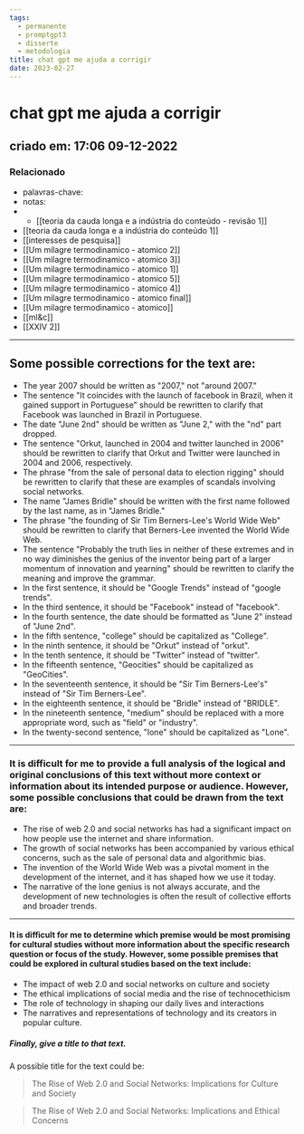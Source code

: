 ```yaml
---
tags:
  - permanente
  - promptgpt3
  - disserte
  - metodologia
title: chat gpt me ajuda a corrigir
date: 2023-02-27
---
```

# chat gpt me ajuda a corrigir
## criado em: 17:06 09-12-2022

### Relacionado
- palavras-chave: 
- notas: 
- - [[teoria da cauda longa e a indústria do conteúdo - revisão 1]]
- [[teoria da cauda longa e a indústria do conteúdo 1]]
- [[interesses de pesquisa]]
- [[Um milagre termodinamico - atomico 2]]
- [[Um milagre termodinamico - atomico 3]]
- [[Um milagre termodinamico - atomico 1]]
- [[Um milagre termodinamico - atomico 5]]
- [[Um milagre termodinamico - atomico 4]]
- [[Um milagre termodinamico - atomico final]]
- [[Um milagre termodinamico - atomico]]
- [[ml&c]]
- [[XXIV 2]]
---
## Some possible corrections for the text are:

-   The year 2007 should be written as "2007," not "around 2007."
-   The sentence "It coincides with the launch of facebook in Brazil, when it gained support in Portuguese" should be rewritten to clarify that Facebook was launched in Brazil in Portuguese.
-   The date "June 2nd" should be written as "June 2," with the "nd" part dropped.
-   The sentence "Orkut, launched in 2004 and twitter launched in 2006" should be rewritten to clarify that Orkut and Twitter were launched in 2004 and 2006, respectively.
-   The phrase "from the sale of personal data to election rigging" should be rewritten to clarify that these are examples of scandals involving social networks.
-   The name "James Bridle" should be written with the first name followed by the last name, as in "James Bridle."
-   The phrase "the founding of Sir Tim Berners-Lee's World Wide Web" should be rewritten to clarify that Berners-Lee invented the World Wide Web.
-   The sentence "Probably the truth lies in neither of these extremes and in no way diminishes the genius of the inventor being part of a larger momentum of innovation and yearning" should be rewritten to clarify the meaning and improve the grammar.
-   In the first sentence, it should be "Google Trends" instead of "google trends".
-   In the third sentence, it should be "Facebook" instead of "facebook".
-   In the fourth sentence, the date should be formatted as "June 2" instead of "June 2nd".
-   In the fifth sentence, "college" should be capitalized as "College".
-   In the ninth sentence, it should be "Orkut" instead of "orkut".
-   In the tenth sentence, it should be "Twitter" instead of "twitter".
-   In the fifteenth sentence, "Geocities" should be capitalized as "GeoCities".
-   In the seventeenth sentence, it should be "Sir Tim Berners-Lee's" instead of "Sir Tim Berners-Lee".
-   In the eighteenth sentence, it should be "Bridle" instead of "BRIDLE".
-   In the nineteenth sentence, "medium" should be replaced with a more appropriate word, such as "field" or "industry".
-   In the twenty-second sentence, "lone" should be capitalized as "Lone".

---
### It is difficult for me to provide a full analysis of the logical and original conclusions of this text without more context or information about its intended purpose or audience. However, some possible conclusions that could be drawn from the text are:

-   The rise of web 2.0 and social networks has had a significant impact on how people use the internet and share information.
-   The growth of social networks has been accompanied by various ethical concerns, such as the sale of personal data and algorithmic bias.
-   The invention of the World Wide Web was a pivotal moment in the development of the internet, and it has shaped how we use it today.
-   The narrative of the lone genius is not always accurate, and the development of new technologies is often the result of collective efforts and broader trends.

---
#### It is difficult for me to determine which premise would be most promising for cultural studies without more information about the specific research question or focus of the study. However, some possible premises that could be explored in cultural studies based on the text include:

-   The impact of web 2.0 and social networks on culture and society
-   The ethical implications of social media and the rise of technocethicism
-   The role of technology in shaping our daily lives and interactions
-   The narratives and representations of technology and its creators in popular culture.

##### Finally, give a title to that text.

A possible title for the text could be: 

>The Rise of Web 2.0 and Social Networks: Implications for Culture and Society

>The Rise of Web 2.0 and Social Networks: Implications and Ethical Concerns